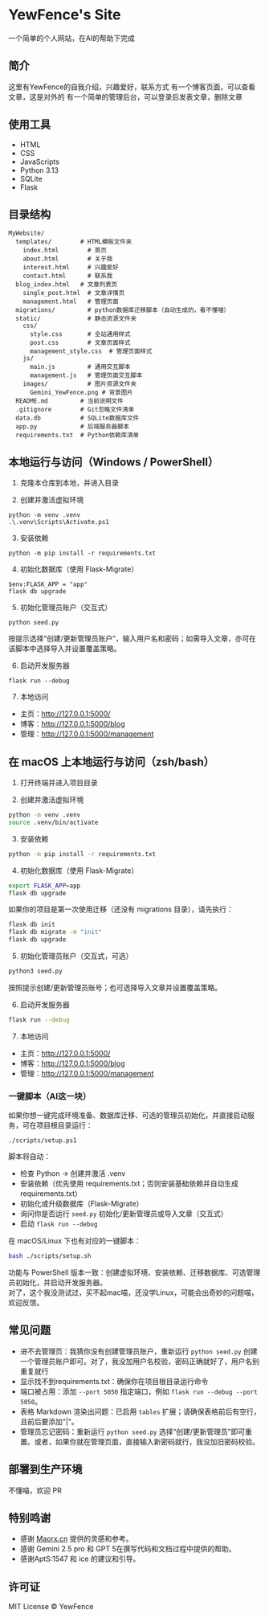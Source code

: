 # YewFence's Site

一个简单的个人网站，在AI的帮助下完成

## 简介

这里有YewFence的自我介绍，兴趣爱好，联系方式
有一个博客页面，可以查看文章，这是对外的
有一个简单的管理后台，可以登录后发表文章，删除文章

## 使用工具
- HTML
- CSS
- JavaScripts
- Python 3.13
- SQLite
- Flask

## 目录结构
```
MyWebsite/
  templates/        # HTML模板文件夹
    index.html        # 首页
    about.html        # 关于我
    interest.html     # 兴趣爱好
    contact.html      # 联系我
  blog_index.html   # 文章列表页
    single_post.html  # 文章详情页
    management.html   # 管理页面
  migrations/         # python数据库迁移脚本（自动生成的，看不懂喵）
  static/             # 静态资源文件夹
    css/
      style.css       # 全站通用样式
      post.css        # 文章页面样式
      management_style.css  # 管理页面样式
    js/
      main.js         # 通用交互脚本
      management.js   # 管理页面交互脚本
    images/           # 图片资源文件夹
      Gemini_YewFence.png # 背景图片
  README.md         # 当前说明文件
  .gitignore        # Git忽略文件清单
  data.db           # SQLite数据库文件
  app.py            # 后端服务器脚本
  requirements.txt  # Python依赖库清单
```

## 本地运行与访问（Windows / PowerShell）

1) 克隆本仓库到本地，并进入目录

2) 创建并激活虚拟环境
```pwsh
python -m venv .venv
.\.venv\Scripts\Activate.ps1
```

3) 安装依赖
```pwsh
python -m pip install -r requirements.txt
```

4) 初始化数据库（使用 Flask-Migrate）
```pwsh
$env:FLASK_APP = "app"
flask db upgrade
```

5) 初始化管理员账户（交互式）
```pwsh
python seed.py
```
按提示选择“创建/更新管理员账户”，输入用户名和密码；如需导入文章，亦可在该脚本中选择导入并设置覆盖策略。

6) 启动开发服务器
```pwsh
flask run --debug
```

7) 本地访问
- 主页：http://127.0.0.1:5000/
- 博客：http://127.0.0.1:5000/blog
- 管理：http://127.0.0.1:5000/management

## 在 macOS 上本地运行与访问（zsh/bash）

1) 打开终端并进入项目目录

2) 创建并激活虚拟环境
```bash
python -m venv .venv
source .venv/bin/activate
```

3) 安装依赖
```bash
python -m pip install -r requirements.txt
```

4) 初始化数据库（使用 Flask-Migrate）
```bash
export FLASK_APP=app
flask db upgrade
```
如果你的项目是第一次使用迁移（还没有 migrations 目录），请先执行：
```bash
flask db init
flask db migrate -m "init"
flask db upgrade
```

5) 初始化管理员账户（交互式，可选）
```bash
python3 seed.py
```
按照提示创建/更新管理员账号；也可选择导入文章并设置覆盖策略。

6) 启动开发服务器
```bash
flask run --debug
```

7) 本地访问
- 主页：http://127.0.0.1:5000/
- 博客：http://127.0.0.1:5000/blog
- 管理：http://127.0.0.1:5000/management

### 一键脚本（AI这一块）
如果你想一键完成环境准备、数据库迁移、可选的管理员初始化，并直接启动服务，可在项目根目录运行：
```pwsh
./scripts/setup.ps1
```
脚本将自动：
- 检查 Python → 创建并激活 .venv
- 安装依赖（优先使用 requirements.txt；否则安装基础依赖并自动生成 requirements.txt）
- 初始化或升级数据库（Flask-Migrate）
- 询问你是否运行 `seed.py` 初始化/更新管理员或导入文章（交互式）
- 启动 `flask run --debug`

在 macOS/Linux 下也有对应的一键脚本：
```bash
bash ./scripts/setup.sh
```
功能与 PowerShell 版本一致：创建虚拟环境、安装依赖、迁移数据库、可选管理员初始化，并启动开发服务器。  
对了，这个我没测试过，买不起mac喵，还没学Linux，可能会出奇妙的问题喵，欢迎反馈。

## 常见问题
- 进不去管理页：我猜你没有创建管理员账户，重新运行 `python seed.py` 创建一个管理员账户即可。对了，我没加用户名校验，密码正确就好了，用户名别重复就行
- 显示找不到requirements.txt：确保你在项目根目录运行命令
- 端口被占用：添加 `--port 5050` 指定端口，例如 `flask run --debug --port 5050`。
- 表格 Markdown 渲染出问题：已启用 `tables` 扩展；请确保表格前后有空行，且前后要添加"|"。
- 管理员忘记密码：重新运行 `python seed.py` 选择“创建/更新管理员”即可重置。或者，如果你就在管理页面，直接输入新密码就行，我没加旧密码校验。

## 部署到生产环境
不懂喵，欢迎 PR

## 特别鸣谢
- 感谢 [Maorx.cn](https://maorx.cn/) 提供的灵感和参考。
- 感谢 Gemini 2.5 pro 和 GPT 5在撰写代码和文档过程中提供的帮助。
- 感谢AptS:1547 和 ice 的建议和引导。

## 许可证
MIT License © YewFence